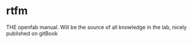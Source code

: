 # rtfm
THE openfab manual. Will be the source of all knowledge in the lab, nicely published on gitBook
